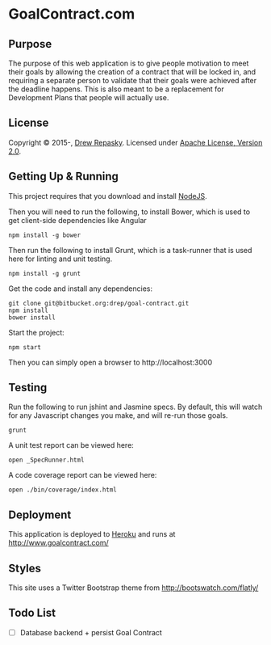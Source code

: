 GoalContract.com
================

Purpose
-------

The purpose of this web application is to give people motivation to meet their goals by allowing the creation of a contract that will be locked in, and requiring a separate person to validate that their goals were achieved after the deadline happens. This is also meant to be a replacement for Development Plans that people will actually use.

License
-------

Copyright &copy; 2015-, [Drew Repasky].  Licensed under [Apache License, Version 2.0].


Getting Up & Running
--------------------

This project requires that you download and install [NodeJS].

Then you will need to run the following, to install Bower, which is used to get client-side dependencies like Angular

    npm install -g bower

Then run the following to install Grunt, which is a task-runner that is used here for linting and unit testing.

    npm install -g grunt

Get the code and install any dependencies:

    git clone git@bitbucket.org:drep/goal-contract.git
    npm install
    bower install

Start the project:

    npm start

Then you can simply open a browser to http://localhost:3000



Testing
-------

Run the following to run jshint and Jasmine specs. By default, this will watch for any Javascript changes you make, and will re-run those goals.

    grunt

A unit test report can be viewed here:

    open _SpecRunner.html

A code coverage report can be viewed here:

    open ./bin/coverage/index.html


Deployment
----------

This application is deployed to [Heroku] and runs at http://www.goalcontract.com/


Styles
------

This site uses a Twitter Bootstrap theme from http://bootswatch.com/flatly/


Todo List
---------

- [ ] Database backend + persist Goal Contract



[Drew Repasky]: https://www.linkedin.com/in/drewrepasky/
[Apache License, Version 2.0]: http://www.apache.org/licenses/LICENSE-2.0.html
[NodeJS]: http://nodejs.org/
[Grunt]: http://gruntjs.com/
[Bower]: http://bower.io/ 
[Heroku]: https://www.heroku.com/home
